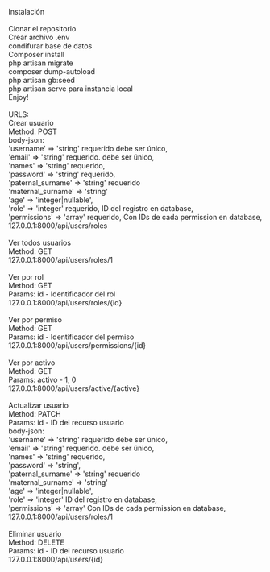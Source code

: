 Instalación<br/>
<br/>
Clonar el repositorio<br/>
Crear archivo .env<br/>
    condifurar base de datos<br/>
Composer install<br/>
php artisan migrate<br/>
composer dump-autoload<br/>
php artisan gb:seed<br/>
php artisan serve para instancia local<br/>
Enjoy!<br/>
<br/>
URLS:
<br/>
Crear usuario<br/>
Method: POST<br/>
body-json:<br/>
'username' => 'string' requerido debe ser único,<br/>
'email' => 'string' requerido. debe ser único,<br/>
'names' => 'string' requerido,<br/>
'password' => 'string' requerido,<br/>
'paternal_surname' => 'string' requerido<br/>
'maternal_surname' => 'string'<br/>
'age' => 'integer|nullable',<br/>
'role' => 'integer' requerido, ID del registro en database,<br/>
'permissions' => 'array' requerido, Con IDs de cada permission en database,<br/>
127.0.0.1:8000/api/users/roles<br/>
<br/>
Ver todos usuarios<br/>
Method: GET<br/>
127.0.0.1:8000/api/users/roles/1<br/>
<br/>
Ver por rol<br/>
Method: GET<br/>
Params: id - Identificador del rol<br/>
127.0.0.1:8000/api/users/roles/{id}<br/>
<br/>
Ver por permiso<br/>
Method: GET<br/>
Params: id - Identificador del permiso<br/>
127.0.0.1:8000/api/users/permissions/{id}<br/>
<br/>
Ver por activo<br/>
Method: GET<br/>
Params: activo - 1, 0<br/>
127.0.0.1:8000/api/users/active/{active}<br/>
<br/>
Actualizar usuario<br/>
Method: PATCH<br/>
Params: id - ID del recurso usuario<br/>
body-json:<br/>
'username' => 'string' requerido debe ser único,<br/>
'email' => 'string' requerido. debe ser único,<br/>
'names' => 'string' requerido,<br/>
'password' => 'string',<br/>
'paternal_surname' => 'string' requerido<br/>
'maternal_surname' => 'string'<br/>
'age' => 'integer|nullable',<br/>
'role' => 'integer' ID del registro en database,<br/>
'permissions' => 'array' Con IDs de cada permission en database,<br/>
127.0.0.1:8000/api/users/roles/1<br/>
<br/>
Eliminar usuario<br/>
Method: DELETE<br/>
Params: id - ID del recurso usuario<br/>
127.0.0.1:8000/api/users/{id}<br/>